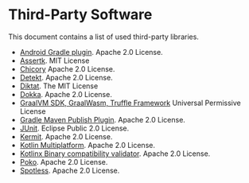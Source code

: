 # Third-Party Software

This document contains a list of used third-party libraries.

- [Android Gradle plugin](https://developer.android.com/build). Apache 2.0 License.
- [Assertk](https://github.com/willowtreeapps/assertk). MIT License
- [Chicory](https://github.com/dylibso/chicory) Apache 2.0 License.
- [Detekt](https://detekt.dev/). Apache 2.0 License.
- [Diktat](https://github.com/saveourtool/diktat). The MIT License
- [Dokka](https://github.com/Kotlin/dokka). Apache 2.0 License.
- [GraalVM SDK, GraalWasm, Truffle Framework](https://github.com/oracle/graal) Universal Permissive License
- [Gradle Maven Publish Plugin](https://github.com/vanniktech/gradle-maven-publish-plugin). Apache 2.0 License.
- [JUnit](https://junit.org/junit5/). Eclipse Public 2.0 License.
- [Kermit](https://kermit.touchlab.co/). Apache 2.0 License.
- [Kotlin Multiplatform](https://kotlinlang.org). Apache 2.0 License.
- [Kotlinx Binary compatibility validator](https://github.com/Kotlin/binary-compatibility-validator). Apache 2.0 License.
- [Poko](https://github.com/drewhamilton/Poko). Apache 2.0 License.
- [Spotless](https://github.com/diffplug/spotless). Apache 2.0 License.
